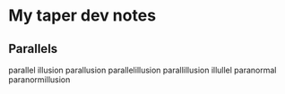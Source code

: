 # My taper dev notes

## Parallels

parallel
illusion
parallusion
parallelillusion
parallillusion
illullel
paranormal
paranormillusion
